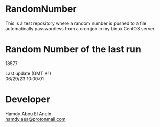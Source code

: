 # RandomNumber    
This is a test repository where a random number is pushed to a file automatically passwordless from a cron job in my Linux CentOS server    
# Random Number of the last run   
18577
      
Last update (GMT +1)    
06/29/23 10:00:01
# Developer    
Hamdy Abou El Anein   
hamdy.aea@protonmail.com
